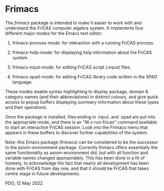 Frimacs
=======

The *frimacs* package is intended to make it easier to work with and
understand the *FriCAS* computer algebra system.  It implements four
different major modes for the Emacs text editor:

1. frimacs-process-mode: for interaction with a running FriCAS process.

2. frimacs-help-mode: for displaying help information about the FriCAS system.

3. frimacs-input-mode: for editing FriCAS script (.input) files.

4. frimacs-spad-mode: for editing FriCAS library code written in the SPAD language.

These modes enable syntax highlighting to display package, domain &
category names (and their abbreviations) in distinct colours, and give
quick access to popup buffers displaying summary information about
these types and their operations.

Once the package is installed, files ending in .input, and .spad are
put into the appropriate mode, and there is an "M-x run-fricas"
command available to start an interactive FriCAS session.  Look into
the Frimacs menu that appears in these buffers to discover further
capabilities of the system.

Note: this Emacs package (frimacs) can be considered to be the
successor to the axiom-environment package.  Currently frimacs offers
essentially the same functionality as axiom-environment did, but with
all function and variable names changed appropriately.  This has been
done in a fit of honesty, to acknowledge the fact that nearly all
development has been done with FriCAS from day one, and that it should
be FriCAS that takes centre stage in future developments.

PDO, 12 May 2022
